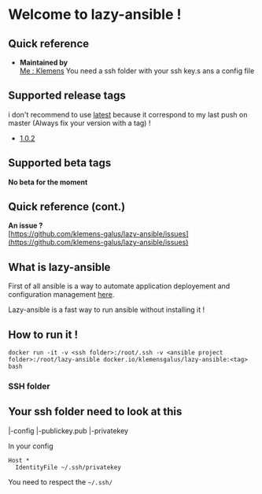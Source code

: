 # Welcome to lazy-ansible !

## Quick reference

-   **Maintained by**  
    [Me : Klemens](https://gitlab.com/Klemens_Galus)
You need a ssh folder with your ssh key.s ans a config file 

## Supported release tags  
i don't recommend to use [latest](https://github.com/klemens-galus/lazy-ansible) because it correspond to my last push on master (Always fix your version with a tag) ! 
- [1.0.2](https://github.com/klemens-galus/lazy-ansible/tree/1.0.2)

## Supported beta tags
**No beta for the moment**  

## Quick reference (cont.)

**An issue ?**  
[https://github.com/klemens-galus/lazy-ansible/issues](https://github.com/klemens-galus/lazy-ansible/issues)

## What is lazy-ansible
First of all ansible is a way to automate application deployement and configuration management [here](https://www.ansible.com/).

Lazy-ansible is a fast way to run ansible without installing it !

## How to run it !

```
docker run -it -v <ssh folder>:/root/.ssh -v <ansible project folder>:/root/lazy-ansible docker.io/klemensgalus/lazy-ansible:<tag> bash
```

### SSH folder
Your ssh folder need to look at this 
--
  |-config
  |-publickey.pub
  |-privatekey

In your config 
```
Host *
  IdentityFile ~/.ssh/privatekey
```

You need to respect the `~/.ssh/`